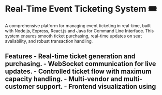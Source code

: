 # Real-Time Event Ticketing System 🎟️

A comprehensive platform for managing event ticketing in real-time, built with Node.js, Express, React.js and Java for Command Line Interface. This system ensures smooth ticket purchasing, real-time updates on seat availability, and robust transaction handling.

## Features - Real-time ticket generation and purchasing. - WebSocket communication for live updates. - Controlled ticket flow with maximum capacity handling. - Multi-vendor and multi-customer support. - Frontend visualization using
